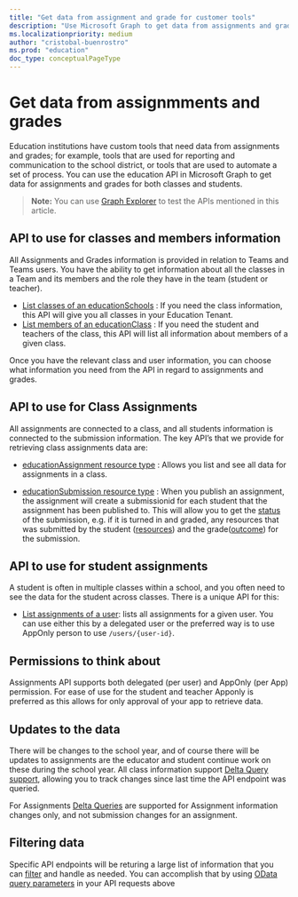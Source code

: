 ```yaml
---
title: "Get data from assignment and grade for customer tools"
description: "Use Microsoft Graph to get data from assignments and grades for education solution reporting, communication, and automation tools."
ms.localizationpriority: medium
author: "cristobal-buenrostro"
ms.prod: "education"
doc_type: conceptualPageType
---
```


# Get data from assignmments and grades

Education institutions have custom tools that need data from assignments and grades; for example, tools that are used for reporting and communication to the school district, or tools that are used to automate a set of process. You can use the education API in Microsoft Graph to get data for assignments and grades for both classes and students.

> **Note:** You can use [Graph Explorer](https://developer.microsoft.com/en-us/graph/graph-explorer) to test the APIs mentioned in this article.

## API to use for classes and members information

All Assignments and Grades information is provided in relation to Teams and Teams users. You have the ability to get information about all the classes in a Team and its members and the role they have in the team (student or teacher).

- [List classes of an educationSchools](/graph/api/educationschool-list-classes) : If you need the class information, this API will give you all classes in your Education Tenant.
- [List members of an educationClass](/graph/api/educationclass-list-members) : If you need the student and teachers of the class, this API will list all information about members of a given class.

Once you have the relevant class and user information, you can choose what information you need from the API in regard to assignments and grades.

## API to use for Class Assignments

All assignments are connected to a class, and all students information is connected to the submission information. The key API’s that we provide for retrieving class assignments data are:

- [educationAssignment resource type](/graph/api/resources/educationassignment) : Allows you list and see all data for assignments in a class.

- [educationSubmission resource type](/graph/api/resources/educationsubmission) : When you publish an assignment, the assignment will create a submissionid for each student that the assignment has been published to. This will allow you to get the [status](/graph/api/resources/educationsubmission#properties) of the submission, e.g. if it is turned in and graded, any resources that was submitted by the student ([resources](/graph/api/educationsubmissionresource-get)) and the grade([outcome](/graph/api/resources/educationoutcome)) for the submission.

## API to use for student assignments

A student is often in multiple classes within a school, and you often need to see the data for the student across classes. There is a unique API for this:

- [List assignments of a user](/graph/api/educationuser-list-assignments): lists all assignments for a given user. You can use either this by a delegated user or the preferred way is to use AppOnly person to use  `/users/{user-id}`.

## Permissions to think about

Assignments API supports both delegated (per user) and AppOnly (per App) permission. For ease of use for the student and teacher Apponly is preferred as this allows for only approval of your app to retrieve data.

## Updates to the data

There will be changes to the school year, and of course there will be updates to assignments are the educator and student continue work on these during the school year. All class information support [Delta Query support](/graph/api/educationschool-delta), allowing you to track changes since last time the API endpoint was queried.

For Assignments [Delta Queries](/graph/api/educationassignment-delta) are supported for Assignment information changes only, and not submission changes for an assignment.

## Filtering data

Specific API endpoints will be returing a large list of information that you can [filter](/graph/query-parameters#filter-parameter) and handle as needed. You can accomplish that by using [OData query parameters](/graph/query-parameters) in your API requests above
